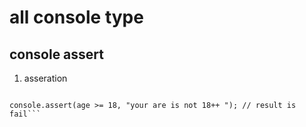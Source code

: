 # all console type 

## console assert

1. asseration
 ``` const age = 16;

console.assert(age >= 18, "your are is not 18++ "); // result is fail```



